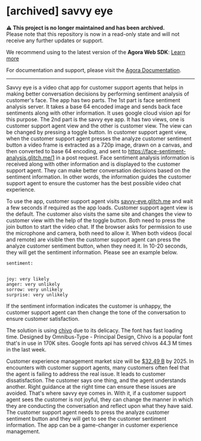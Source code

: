 # [archived] savvy eye

**⚠️ This project is no longer maintained and has been archived.**  
Please note that this repository is now in a read-only state and will not receive any further updates or support.

We recommend using to the latest version of the **Agora Web SDK**: [Learn more](https://www.agora.io/en/products/video-call/) 

For documentation and support, please visit the [Agora Documentation](https://docs.agora.io/en/).

--- 
Savvy eye is a video chat app for customer support agents that helps in making better conversation decisions by performing sentiment analysis of customer's face. The app has two parts. The 1st part is face sentiment analysis server. It takes a base 64 encoded image and sends back face sentiments along with other information. It uses google cloud vision api for this purpose. The 2nd part is the savvy eye app. It has two views, one is customer support agent view and the other is customer view. The view can be changed by pressing a toggle button. In customer support agent view, when the customer support agent presses the analyze customer sentiment button a video frame is extracted as a 720p image, drawn on a canvas, and then converted to base 64 encoding, and sent to https://face-sentiment-analysis.glitch.me/1 in a post request. Face sentiment analysis information is received along with other information and is displayed to the customer support agent. They can make better conversation decisions based on the sentiment information. In other words, the information guides the customer support agent to ensure the customer has the best possible video chat experience.

To use the app, customer support agent visits [savvy-eye.glitch.me](https://savvy-eye.glitch.me/) and wait a few seconds if required as the app loads. Customer support agent view is the default. The customer also visits the same site and changes the view to customer view with the help of the toggle button. Both need to press the join button to start the video chat. If the browser asks for permission to use the microphone and camera, both need to allow it. When both videos (local and remote) are visible then the customer support agent can press the analyze customer sentiment button, when they need it. In 10-20 seconds, they will get the sentiment information. Please see an example below.
```
sentiment:


joy: very likely
anger: very unlikely
sorrow: very unlikely
surprise: very unlikely
```
If the sentiment information indicates the customer is unhappy, the customer support agent can then change the tone of the conversation to ensure customer satisfaction.

The solution is using [chivo](https://fonts.google.com/specimen/Chivo) due to its delicacy. The font has fast loading time. Designed by Omnibus-Type - Principal Design, Chivo is a popular font that's in use in 170K sites. Google fonts api has served chivos 44.3 M times in the last week.

Customer experience management market size will be [$32.49 B](https://www.grandviewresearch.com/press-release/global-customer-experience-management-cem-market) by 2025. In encounters with customer support agents, many customers often feel that the agent is failing to address the real issue. It leads to customer dissatisfaction. The customer says one thing, and the agent understands another. Right guidance at the right time can ensure these issues are avoided. That's where savvy eye comes in. With it, if a customer support agent sees the customer is not joyful, they can change the manner in which they are conducting the conversation and reflect upon what they have said. The customer support agent needs to press the analyze customer sentiment button and they will get to see the customer sentiment information. The app can be a game-changer in customer experience management.
